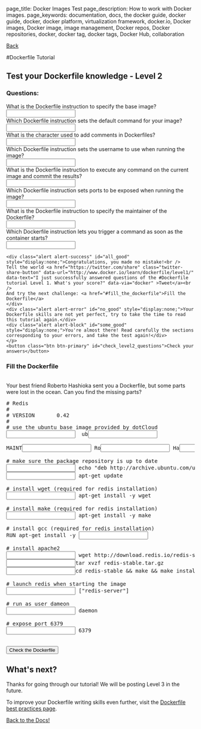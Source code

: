 page_title: Docker Images Test
page_description: How to work with Docker images.
page_keywords: documentation, docs, the docker guide, docker guide, docker, docker platform, virtualization framework, docker.io, Docker images, Docker image, image management, Docker repos, Docker repositories, docker, docker tag, docker tags, Docker Hub, collaboration

<a title="back" class="btn btn-primary back" href="/userguide/dockerimages/#creating-our-own-images">Back</a>

#Dockerfile Tutorial

## Test your Dockerfile knowledge - Level 2

### Questions:

<div class="level_questions">
What is the Dockerfile instruction to specify the base image?<br>
	<input type="text" class="level">
	<div style="display:none;" id="level2_error0" class="alert alert-error level_error">The right answer was <code>FROM</code></div><br>
	Which Dockerfile instruction sets the default command for your image?<br>
	<input type="text" class="level">
	<div style="display:none;" id="level2_error4" class="alert alert-error level_error">The right answer was <code>ENTRYPOINT</code> or <code>CMD</code></div><br>
	What is the character used to add comments in Dockerfiles?<br>
	<input type="text" class="level">
	<div style="display:none;" id="level2_error3" class="alert alert-error level_error">The right answer was <code>#</code></div><br>
    Which Dockerfile instruction sets the username to use when running the image?<br>
	<input type="text" class="level">
	<div style="display:none;" id="level2_error5" class="alert alert-error level_error">The right answer was <code>USER</code></div><br>
	What is the Dockerfile instruction to execute any command on the current image and commit the results?<br>
	<input type="text" class="level">
	<div style="display:none;" id="level2_error1" class="alert alert-error level_error">The right answer was <code>RUN</code></div><br>
	Which Dockerfile instruction sets ports to be exposed when running the image?<br>
	<input type="text" class="level">
	<div style="display:none;" id="level2_error6" class="alert alert-error level_error">The right answer was <code>EXPOSE</code></div><br>
	What is the Dockerfile instruction to specify the maintainer of the Dockerfile?<br>
	<input type="text" class="level">
	<div style="display:none;" id="level2_error2" class="alert alert-error level_error">The right answer was <code>MAINTAINER</code></div><br>
	Which Dockerfile instruction lets you trigger a command as soon as the container starts?<br>
	<input type="text" class="level">
	<div style="display:none;" id="level2_error7" class="alert alert-error level_error">The right answer was <code>ENTRYPOINT</code> or <code>CMD</code></div><br>
	<p>
	
	<div class="alert alert-success" id="all_good" style="display:none;">Congratulations, you made no mistake!<br />
	Tell the world <a href="https://twitter.com/share" class="twitter-share-button" data-url="http://www.docker.io/learn/dockerfile/level1/" data-text="I just successfully answered questions of the #Dockerfile tutorial Level 1. What's your score?" data-via="docker" >Tweet</a><br />
	And try the next challenge: <a href="#fill_the_dockerfile">Fill the Dockerfile</a>
	</div>
	<div class="alert alert-error" id="no_good" style="display:none;">Your Dockerfile skills are not yet perfect, try to take the time to read this tutorial again.</div>
	<div class="alert alert-block" id="some_good" style="display:none;">You're almost there! Read carefully the sections corresponding to your errors, and take the test again!</div>
	</p>
	<button class="btn btn-primary" id="check_level2_questions">Check your answers</button>
</div>

### Fill the Dockerfile
<br>
Your best friend Roberto Hashioka sent you a Dockerfile, but some parts were lost in the ocean. Can you find the missing parts?
<div class="form-inline">
<pre>
&#35; Redis
&#35;
&#35; VERSION       0.42
&#35;
&#35; use the ubuntu base image provided by dotCloud
<input id="from" class="l_fill" type="text">  ub<input id="ubuntu" class="l_fill" type="text"><br>
MAINT<input id="maintainer" class="l_fill" type="text"> Ro<input id="roberto" class="l_fill" type="text"> Ha<input id="hashioka" class="l_fill" type="text"> roberto.hashioka@dotcloud.com<br>
&#35; make sure the package repository is up to date
<input id="run0" class="l_fill" type="text"> echo "deb http://archive.ubuntu.com/ubuntu precise main universe" > /etc/apt/sources.list
<input id="run1" class="l_fill" type="text"> apt-get update<br>
&#35; install wget (required for redis installation)
<input id="run2" class="l_fill" type="text"> apt-get install -y wget<br>
&#35; install make (required for redis installation)
<input id="run3" class="l_fill" type="text"> apt-get install -y make<br>
&#35; install gcc (required for redis installation)
RUN apt-get install -y <input id="gcc" class="l_fill" type="text"><br>
&#35; install apache2
<input id="run4" class="l_fill" type="text"> wget http://download.redis.io/redis-stable.tar.gz
<input id="run5" class="l_fill" type="text">tar xvzf redis-stable.tar.gz
<input id="run6" class="l_fill" type="text">cd redis-stable && make && make install<br>
&#35; launch redis when starting the image
<input id="entrypoint" class="l_fill" type="text"> ["redis-server"]<br>
&#35; run as user dameon
<input id="user" class="l_fill" type="text"> daemon<br>
&#35; expose port 6379
<input id="expose" class="l_fill" type="text"> 6379
</pre>
<div class="alert alert-success" id="dockerfile_ok" style="display:none;">Congratulations, you successfully restored Roberto's Dockerfile! You are ready to containerize the world!.<br />
    Tell the world! <a href="https://twitter.com/share" class="twitter-share-button" data-url="http://www.docker.io/learn/dockerfile/level2/" data-text="I just successfully completed the 'Dockerfill' challenge of the #Dockerfile tutorial Level 2" data-via="docker" >Tweet</a>
</div>
<div class="alert alert-error" id="dockerfile_ko" style="display:none;">Wooops, there are one or more errors in the Dockerfile. Try again.</div>
<br>
<button class="btn btn-primary" id="check_level2_fill">Check the Dockerfile</button></p>
</div>
    
## What's next?
<p>
Thanks for going through our tutorial! We will be posting Level 3 in the future. 

To improve your Dockerfile writing skills even further, visit the <a href="https://docs.docker.com/articles/dockerfile_best-practices/">Dockerfile best practices page</a>.

<a title="creating our own images" class="btn btn-primary" href="/userguide/dockerimages/#creating-our-own-images">Back to the Docs!</a>